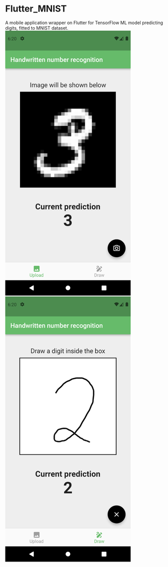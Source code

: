 # Flutter_MNIST
 A mobile application wrapper on Flutter for TensorFlow ML model predicting digits, fitted to MNIST dataset.
<img src="./Screenshot_upload.png" width="400"/> <img src="./Screenshot_draw.png" width="400"/> 